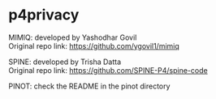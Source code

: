 # p4privacy

MIMIQ: developed by Yashodhar Govil  
Original repo link: https://github.com/ygovil1/mimiq

SPINE: developed by Trisha Datta  
Original repo link: https://github.com/SPINE-P4/spine-code

PINOT: check the README in the pinot directory
